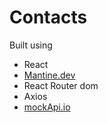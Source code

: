 # Contacts

Built using

- React
- [Mantine.dev](https://mantine.dev)
- React Router dom
- Axios
- [mockApi.io](mockapi.io)
